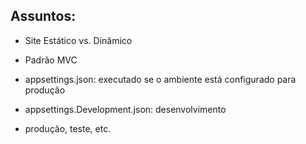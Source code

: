 ## Assuntos:
- Site Estático vs. Dinâmico
- Padrão MVC

- appsettings.json: executado se o ambiente está configurado para produção
- appsettings.Development.json: desenvolvimento
- produção, teste, etc.